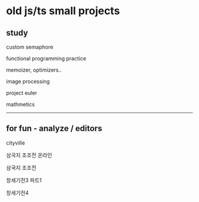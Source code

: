 # old js/ts small projects

## study

custom semaphore

functional programming practice

memoizer, optimizers..

image processing

project euler

mathmetics

---

## for fun - analyze / editors

cityville

삼국지 조조전 온라인

삼국지 조조전

창세기전3 파트1

창세기전4
